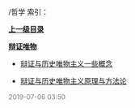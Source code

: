 /哲学 索引：


**[上一级目录](/index.md)**

**[辩证唯物](/哲学/辩证唯物/index.md)**

- [辩证与历史唯物主义一些概念](/哲学/辩证与历史唯物主义一些概念.md)

- [辩证与历史唯物主义原理与方法论](/哲学/辩证与历史唯物主义原理与方法论.md)


<font size=2 color='grey'> 2019-07-06 03:50 </font>